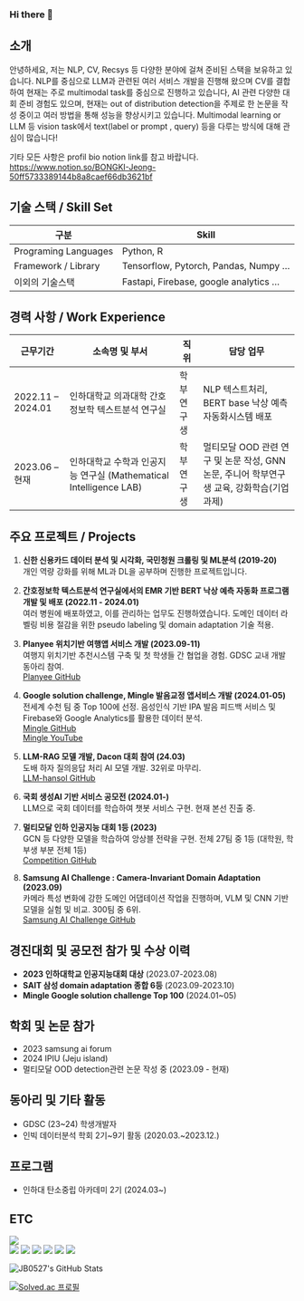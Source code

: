 ### Hi there 👋

## 소개

안녕하세요, 저는 NLP, CV, Recsys 등 다양한 분야에 걸쳐 준비된 스택을 보유하고 있습니다. NLP를 중심으로 LLM과 관련된 여러 서비스 개발을 진행해 왔으며 CV를 결합하여 현재는 주로 multimodal task를 중심으로 진행하고 있습니다, AI 관련 다양한 대회 준비 경험도 있으며, 현재는 out of distribution detection을 주제로 한 논문을 작성 중이고 여러 방법을 통해 성능을 향상시키고 있습니다. Multimodal learning or LLM 등 vision task에서 text(label or prompt , query) 등을 다루는 방식에 대해 관심이 많습니다!

기타 모든 사항은 profil bio notion link를 참고 바랍니다. https://www.notion.so/BONGKI-Jeong-50ff5733389144b8a8caef66db3621bf
## 기술 스택 / Skill Set

| 구분                 | Skill                                          |
| -------------------- | ---------------------------------------------- |
| Programing Languages | Python, R                                      |
| Framework / Library  | Tensorflow, Pytorch, Pandas, Numpy …           |
| 이외의 기술스택     | Fastapi, Firebase, google analytics …          |

## 경력 사항 / Work Experience

| 근무기간        | 소속명 및 부서                                       | 직위       | 담당 업무                                          |
| --------------- | -------------------------------------------------- | ---------- | ------------------------------------------------- |
| 2022.11 – 2024.01 | 인하대학교 의과대학 간호정보학 텍스트분석 연구실       | 학부연구생  | NLP 텍스트처리, BERT base 낙상 예측 자동화시스템 배포 |
| 2023.06 – 현재    | 인하대학교 수학과 인공지능 연구실 (Mathematical Intelligence LAB) | 학부연구생  | 멀티모달 OOD 관련 연구 및 논문 작성, GNN 논문, 주니어 학부연구생 교육, 강화학습(기업과제) |

## 주요 프로젝트 / Projects

1. **신한 신용카드 데이터 분석 및 시각화, 국민청원 크롤링 및 ML분석 (2019-20)**  
   개인 역량 강화를 위해 ML과 DL을 공부하며 진행한 프로젝트입니다.
   
2. **간호정보학 텍스트분석 연구실에서의 EMR 기반 BERT 낙상 예측 자동화 프로그램 개발 및 배포 (2022.11 - 2024.01)**  
   여러 병원에 배포하였고, 이를 관리하는 업무도 진행하였습니다. 도메인 데이터 라벨링 비용 절감을 위한 pseudo labeling 및 domain adaptation 기술 적용.

3. **Planyee 위치기반 여행앱 서비스 개발 (2023.09-11)**  
   여행지 위치기반 추천시스템 구축 및 첫 학생들 간 협업을 경험. GDSC 교내 개발 동아리 참여.  
   [Planyee GitHub](https://github.com/Planyee)

4. **Google solution challenge, Mingle 발음교정 앱서비스 개발 (2024.01-05)**  
   전세계 수천 팀 중 Top 100에 선정. 음성인식 기반 IPA 발음 피드백 서비스 및 Firebase와 Google Analytics를 활용한 데이터 분석.  
   [Mingle GitHub](https://github.com/JB0527/Mingle)  
   [Mingle YouTube](https://www.youtube.com/watch?v=qV6F9mGq8WM)

5. **LLM-RAG 모델 개발, Dacon 대회 참여 (24.03)**  
   도배 하자 질의응답 처리 AI 모델 개발. 32위로 마무리.  
   [LLM-hansol GitHub](https://github.com/JB0527/LLM-hansol)

6. **국회 생성AI 기반 서비스 공모전 (2024.01-)**  
   LLM으로 국회 데이터를 학습하여 챗봇 서비스 구현. 현재 본선 진출 중.

7. **멀티모달 인하 인공지능 대회 1등 (2023)**  
   GCN 등 다양한 모델을 학습하여 앙상블 전략을 구현. 전체 27팀 중 1등 (대학원, 학부생 부분 전체 1등)  
   [Competition GitHub](https://github.com/JB0527/Competition-Multi-modal-Recommender-System)

8. **Samsung AI Challenge : Camera-Invariant Domain Adaptation (2023.09)**  
   카메라 특성 변화에 강한 도메인 어댑테이션 작업을 진행하며, VLM 및 CNN 기반 모델을 실험 및 비교. 300팀 중 6위.  
   [Samsung AI Challenge GitHub](https://github.com/JB0527/Samsung_AI_Challenge)

## 경진대회 및 공모전 참가 및 수상 이력

- **2023 인하대학교 인공지능대회 대상** (2023.07-2023.08)
- **SAIT 삼성 domain adaptation 종합 6등** (2023.09-2023.10)
- **Mingle Google solution challenge Top 100** (2024.01~05)

## 학회 및 논문 참가

- 2023 samsung ai forum
- 2024 IPIU (Jeju island)
- 멀티모달 OOD detection관련 논문 작성 중 (2023.09 - 현재)

## 동아리 및 기타 활동

- GDSC (23~24) 학생개발자
- 인빅 데이터분석 학회 2기~9기 활동 (2020.03.~2023.12.)

## 프로그램

- 인하대 탄소중립 아카데미 2기 (2024.03~)

## ETC

<a href="https://hits.seeyoufarm.com"><img src="https://hits.seeyoufarm.com/api/count/incr/badge.svg?url=https%3A%2F%2Fgithub.com%2FJB0527%2Fhit-counter"/></a>           
<a href="클릭시 이동할 링크" target="_blank">
<img src="https://img.shields.io/badge/Python-3776AB?style=flat-square&logo=python&logoColor=white"/></a>
<a href="클릭시 이동할 링크" target="_blank">
<img src="https://img.shields.io/badge/PyTorch-EE4C2C?style=flat-square&logo=pytorch&logoColor=white"/></a>
<a href="클릭시 이동할 링크" target="_blank">
<img src="https://img.shields.io/badge/TensorFlow-FF6F00?style=flat-square&logo=tensorflow&logoColor=white"/></a>
<a href="클릭시 이동할 링크" target="_blank">
<img src="https://img.shields.io/badge/Numpy-013243?style=flat-square&logo=numpy&logoColor=white"/></a>
<a href="클릭시 이동할 링크" target="_blank">
<img src="https://img.shields.io/badge/Jupyter-F37626?style=flat-square&logo=jupyter&logoColor=white"/></a>
<a href="클릭시 이동할 링크" target="_blank">
<img src="https://img.shields.io/badge/Pandas-150458?style=flat-square&logo=pandas&logoColor=white"/></a>

![JB0527's GitHub Stats](https://github-readme-stats.vercel.app/api?username=jb0527&show_icons=true)

[![Solved.ac
프로필](http://mazassumnida.wtf/api/mini/generate_badge?boj={handle})](https://solved.ac/{handle})
